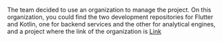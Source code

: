 The team decided to use an organization to manage the project. On this organization, you could find the two development repositories for Flutter and Kotlin, one for backend services and the other for analytical engines, and a project where the link of the organization is [Link](https://github.com/MobileAppsProjects)

